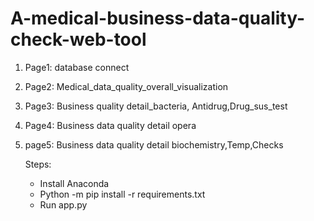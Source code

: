 # A-medical-business-data-quality-check-web-tool

1. Page1: database connect
2. Page2: Medical_data_quality_overall_visualization
3. Page3: Business quality detail_bacteria, Antidrug,Drug_sus_test
4. Page4: Business data quality detail opera
5. page5: Business data quality detail biochemistry,Temp,Checks

    Steps:
    - Install Anaconda
    - Python -m pip install -r requirements.txt
    - Run app.py



   
